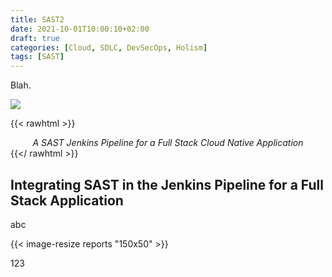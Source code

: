 ```yaml
---
title: SAST2
date: 2021-10-01T10:00:10+02:00
draft: true
categories: [Cloud, SDLC, DevSecOps, Holism]
tags: [SAST]
---
```


Blah.

![](/assets/blog20210904_sast_2/20210904-sast-in-your-cicd-pipeline-full-stack-apps.png)

{{< rawhtml >}}
<i><center>A SAST Jenkins Pipeline for a Full Stack Cloud Native Application</center></i>
{{</ rawhtml >}}

<!--more--> 


## Integrating SAST in the Jenkins Pipeline for a Full Stack Application

abc

{{< image-resize reports "150x50" >}}

123

